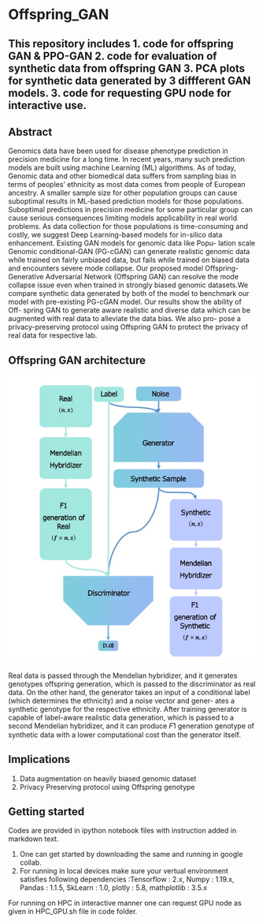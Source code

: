 # Offspring_GAN
## This repository includes 1. code for offspring GAN & PPO-GAN 2. code for evaluation of synthetic data from offspring GAN 3. PCA plots for synthetic data generated by 3 diffferent GAN models. 3. code for requesting GPU node for interactive use.
 
## Abstract 
Genomics data have been used for disease phenotype prediction in
precision medicine for a long time. In recent years, many such prediction
models are built using machine Learning (ML) algorithms.
As of today, Genomic data and other biomedical data suffers from
sampling bias in terms of peoples’ ethnicity as most data comes
from people of European ancestry. A smaller sample size for other
population groups can cause suboptimal results in ML-based prediction
models for those populations. Suboptimal predictions in
precision medicine for some particular group can cause serious
consequences limiting models applicability in real world problems.
As data collection for those populations is time-consuming and
costly, we suggest Deep Learning-based models for in-silico data
enhancement. Existing GAN models for genomic data like Popu-
lation scale Genomic conditional-GAN (PG-cGAN) can generate
realistic genomic data while trained on fairly unbiased data, but fails
while trained on biased data and encounters severe mode collapse.
Our proposed model Offspring- Generative Adversarial Network
(Offspring GAN) can resolve the mode collapse issue even when
trained in strongly biased genomic datasets.We compare synthetic
data generated by both of the model to benchmark our model with
pre-existing PG-cGAN model. Our results show the ability of Off-
spring GAN to generate aware realistic and diverse data which can
be augmented with real data to alleviate the data bias. We also pro-
pose a privacy-preserving protocol using Offspring GAN to protect
the privacy of real data for respective lab.

## Offspring GAN architecture
<p align="center">
<img src="OGAN.png" />
</p>

<p> Real data is passed
through the Mendelian hybridizer, and it generates genotypes offspring generation,
which is passed to the discriminator as real data.
On the other hand, the generator takes an input of a conditional
label (which determines the ethnicity) and a noise vector and gener-
ates a synthetic genotype for the respective ethnicity. After training
generator is capable of label-aware realistic data generation, which
is passed to a second Mendelian hybridizer, and it can produce 𝐹1 generation genotype
of synthetic data with a lower computational
cost than the generator itself.</p>

## Implications 
1. Data augmentation on heavily biased genomic dataset
2. Privacy Preserving protocol using Offspring genotype

## Getting started 
Codes are provided in ipython notebook files with instruction added in markdown text. 
1. One can get started by downloading the same and running in google collab.
2. For running in local devices make sure your vertual environment satisfies following dependencies :Tensorflow : 2.x, Numpy : 1.19.x, Pandas : 1.1.5, SkLearn : 1.0, plotly : 5.8, mathplotlib : 3.5.x

For running on HPC in interactive manner one can request GPU node as given in HPC_GPU.sh file in code folder. 
